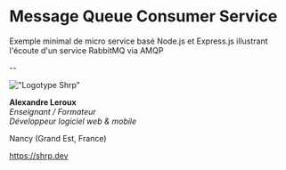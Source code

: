 # Message Queue Consumer Service

Exemple minimal de micro service basé Node.js et Express.js illustrant l'écoute d'un service RabbitMQ via AMQP

--

!["Logotype Shrp"](https://shrp.dev/images/shrp.png)

__Alexandre Leroux__  
_Enseignant / Formateur_  
_Développeur logiciel web & mobile_

Nancy (Grand Est, France)

<https://shrp.dev>
